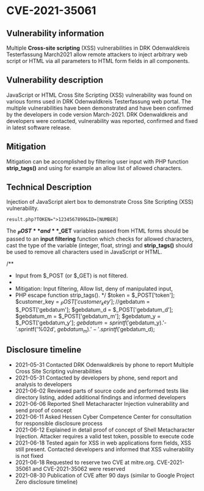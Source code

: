 # CVE-2021-35061

## Vulnerability information
Multiple **Cross-site scripting** (XSS) vulnerabilities in DRK Odenwaldkreis Testerfassung March2021 allow remote attackers to inject arbitrary web
script or HTML via all parameters to HTML form fields in all components.


## Vulnerability description
JavaScript or HTML Cross Site Scripting (XSS) vulnerability was found on various forms used in DRK Odenwaldkreis Testerfassung web portal.
The multiple vulnerabilities have been demonstrated and have been confirmed by the developers in code version March-2021. DRK Odenwaldkreis
and developers were contacted, vulnerability was reported, confirmed and fixed in latest software release.


## Mitigation
Mitigation can be accomplished by filtering user input with PHP function **strip_tags()** and using for example an allow list of allowed characters.


## Technical Description
Injection of JavaScript alert box to demonstrate Cross Site Scripting (XSS) vulnerability.

    result.php?TOKEN=">1234567890&ID=[NUMBER]

The **$_POST** and **$_GET** variables passed from HTML forms should be passed to an **input filtering** function which checks for allowed characters,
cast the type of the variable (integer, float, string) and **strip_tags()** should be used to remove all characters used in JavaScript or HTML.

  /**
   * Input from $_POST (or $_GET) is not filtered.
   *
   * Mitigation: Input filtering, Allow list, deny of manipulated input,
   * PHP escape function strip_tags().
   */
  $token = $_POST['token'];
  $customer_key = $_POST['customer_key'];
  //$gebdatum = $_POST['gebdatum'];
  $gebdatum_d = $_POST['gebdatum_d'];
  $gebdatum_m = $_POST['gebdatum_m'];
  $gebdatum_y = $_POST['gebdatum_y'];
  $gebdatum=sprintf('%04d',$gebdatum_y).'-'.sprintf('%02d',
  $gebdatum_m).'-'.sprintf('%02d',$gebdatum_d);

## Disclosure timeline

* 2021-05-31 Contacted DRK Odenwaldkreis by phone to report Multiple Cross Site Scripting vulnerabilities
* 2021-05-31 Contacted by developers by phone, send report and analysis to developers
* 2021-06-02 Reviewed parts of source code and performed tests like directory listing, added additional findings and informed developers
* 2021-06-06 Reported Shell Metacharacter Injection vulnerability and send proof of concept
* 2021-06-11 Asked Hessen Cyber Competence Center for consultation for responsible disclosure process
* 2021-06-12 Explained in detail proof of concept of Shell Metacharacter Injection. Attacker requires a valid test token, possible to execute code
* 2021-06-18 Tested again for XSS in web applications form fields, XSS still present. Contacted developers and informed that XSS vulnerability is not fixed
* 2021-06-18 Requested to reserve two CVE at mitre.org. CVE-2021-35061 and CVE-2021-35062 were reserved
* 2021-08-30 Publication of CVE after 90 days (similar to Google Project Zero disclosure timeline)





